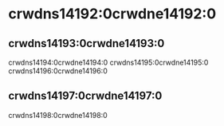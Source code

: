 # crwdns14192:0crwdne14192:0

## crwdns14193:0crwdne14193:0

crwdns14194:0crwdne14194:0 crwdns14195:0crwdne14195:0 crwdns14196:0crwdne14196:0

## crwdns14197:0crwdne14197:0

crwdns14198:0crwdne14198:0